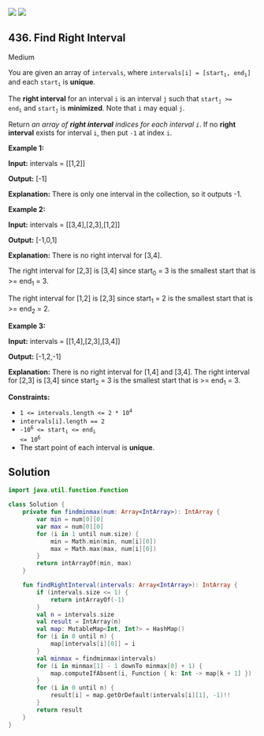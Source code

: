 [![](https://img.shields.io/github/stars/javadev/LeetCode-in-Kotlin?label=Stars&style=flat-square)](https://github.com/javadev/LeetCode-in-Kotlin)
[![](https://img.shields.io/github/forks/javadev/LeetCode-in-Kotlin?label=Fork%20me%20on%20GitHub%20&style=flat-square)](https://github.com/javadev/LeetCode-in-Kotlin/fork)

## 436\. Find Right Interval

Medium

You are given an array of `intervals`, where <code>intervals[i] = [start<sub>i</sub>, end<sub>i</sub>]</code> and each <code>start<sub>i</sub></code> is **unique**.

The **right interval** for an interval `i` is an interval `j` such that <code>start<sub>j</sub> >= end<sub>i</sub></code> and <code>start<sub>j</sub></code> is **minimized**. Note that `i` may equal `j`.

Return _an array of **right interval** indices for each interval `i`_. If no **right interval** exists for interval `i`, then put `-1` at index `i`.

**Example 1:**

**Input:** intervals = \[\[1,2]]

**Output:** [-1]

**Explanation:** There is only one interval in the collection, so it outputs -1.

**Example 2:**

**Input:** intervals = \[\[3,4],[2,3],[1,2]]

**Output:** [-1,0,1]

**Explanation:** There is no right interval for [3,4]. 

The right interval for [2,3] is [3,4] since start<sub>0</sub> = 3 is the smallest start that is >= end<sub>1</sub> = 3. 

The right interval for [1,2] is [2,3] since start<sub>1</sub> = 2 is the smallest start that is >= end<sub>2</sub> = 2.

**Example 3:**

**Input:** intervals = \[\[1,4],[2,3],[3,4]]

**Output:** [-1,2,-1]

**Explanation:** There is no right interval for [1,4] and [3,4]. The right interval for [2,3] is [3,4] since start<sub>2</sub> = 3 is the smallest start that is >= end<sub>1</sub> = 3.

**Constraints:**

*   <code>1 <= intervals.length <= 2 * 10<sup>4</sup></code>
*   `intervals[i].length == 2`
*   <code>-10<sup>6</sup> <= start<sub>i</sub> <= end<sub>i</sub> <= 10<sup>6</sup></code>
*   The start point of each interval is **unique**.

## Solution

```kotlin
import java.util.function.Function

class Solution {
    private fun findminmax(num: Array<IntArray>): IntArray {
        var min = num[0][0]
        var max = num[0][0]
        for (i in 1 until num.size) {
            min = Math.min(min, num[i][0])
            max = Math.max(max, num[i][0])
        }
        return intArrayOf(min, max)
    }

    fun findRightInterval(intervals: Array<IntArray>): IntArray {
        if (intervals.size <= 1) {
            return intArrayOf(-1)
        }
        val n = intervals.size
        val result = IntArray(n)
        val map: MutableMap<Int, Int?> = HashMap()
        for (i in 0 until n) {
            map[intervals[i][0]] = i
        }
        val minmax = findminmax(intervals)
        for (i in minmax[1] - 1 downTo minmax[0] + 1) {
            map.computeIfAbsent(i, Function { k: Int -> map[k + 1] })
        }
        for (i in 0 until n) {
            result[i] = map.getOrDefault(intervals[i][1], -1)!!
        }
        return result
    }
}
```